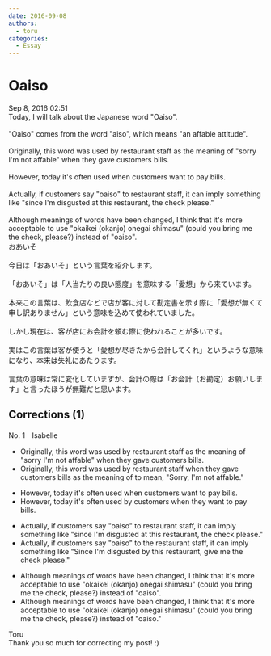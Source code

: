 ```yaml
---
date: 2016-09-08
authors:
  - toru
categories:
  - Essay
---
```


<h1 id="subject_show">Oaiso</h1>
<div class="date">Sep 8, 2016 02:51</div>
<div id="post"><div id="body_show_ori">
Today, I will talk about the Japanese word "Oaiso".<br/><br/>"Oaiso" comes from the word "aiso", which means "an affable attitude".<br/><br/>Originally, this word was used by restaurant staff as the meaning of "sorry I'm not affable" when they gave customers bills.<br/><br/>However, today it's often used when customers want to pay bills.<br/><br/>Actually, if customers say "oaiso" to restaurant staff, it can imply something like "since I'm disgusted at this restaurant, the check please."<br/><br/>Although meanings of words have been changed, I think that it's more acceptable to use "okaikei (okanjo) onegai shimasu" (could you bring me the check, please?) instead of "oaiso".
</div></div>

<!-- more -->

<div id="post_ja"><div id="body_show_mo">
おあいそ<br/><br/>今日は「おあいそ」という言葉を紹介します。<br/><br/>「おあいそ」は「人当たりの良い態度」を意味する「愛想」から来ています。<br/><br/>本来この言葉は、飲食店などで店が客に対して勘定書を示す際に「愛想が無くて申し訳ありません」という意味を込めて使われていました。<br/><br/>しかし現在は、客が店にお会計を頼む際に使われることが多いです。<br/><br/>実はこの言葉は客が使うと「愛想が尽きたから会計してくれ」というような意味になり、本来は失礼にあたります。<br/><br/>言葉の意味は常に変化していますが、会計の際は「お会計（お勘定）お願いします」と言ったほうが無難だと思います。
</div></div>

## Corrections (1)
<div id="block"><div class="first_name"> No. 1　<span class="just_name">Isabelle</span></div><div id="block2">
<ul class="correction_field">
<li class="incorrect">Originally, this word was used by restaurant staff as the meaning of "sorry I'm not affable" when they gave customers bills.</li>
<li class="corrected correct">
Originally, this word was used by restaurant staff <span class="f_red">when they gave customers bills</span> <span class="sline">as the meaning of</span> <span class="f_red">to mean, </span>"<span class="f_red">S</span>orry<span class="f_red">,</span> I'm not affable<span class="f_red">.</span>"
</li>
</ul>
<ul class="correction_field">
<li class="incorrect">However, today it's often used when customers want to pay bills.</li>
<li class="corrected correct">
However, today it's often used <span class="f_red">by</span> customers <span class="f_red">when they </span>want to pay bills.
</li>
</ul>
<ul class="correction_field">
<li class="incorrect">Actually, if customers say "oaiso" to restaurant staff, it can imply something like "since I'm disgusted at this restaurant, the check please."</li>
<li class="corrected correct">
Actually, if customers say "oaiso" to <span class="f_red">the </span>restaurant staff, it can imply something like "<span class="f_red">S</span>ince I'm disgusted <span class="f_red">by</span> this restaurant, <span class="f_red">give me </span>the check please."
</li>
</ul>
<ul class="correction_field">
<li class="incorrect">Although meanings of words have been changed, I think that it's more acceptable to use "okaikei (okanjo) onegai shimasu" (could you bring me the check, please?) instead of "oaiso".</li>
<li class="corrected correct">
Although meanings of words have <span class="sline">been</span> changed, I think that it's more acceptable to use "okaikei (okanjo) onegai shimasu" (could you bring me the check, please?) instead of "oaiso<span class="f_red">.</span>"
</li>
</ul>
</div><div class="name"><span class="just_name">Toru</span><br>
Thank you so much for correcting my post! :)
</div>
</div>
